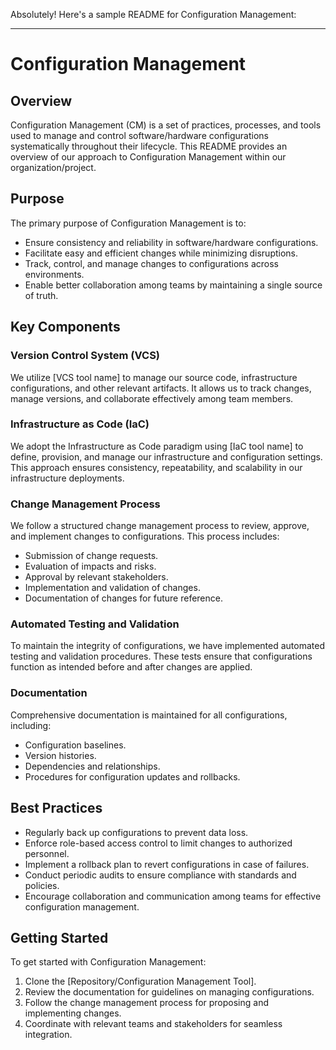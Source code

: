 Absolutely! Here's a sample README for Configuration Management:

---

# Configuration Management

## Overview

Configuration Management (CM) is a set of practices, processes, and tools used to manage and control software/hardware configurations systematically throughout their lifecycle. This README provides an overview of our approach to Configuration Management within our organization/project.

## Purpose

The primary purpose of Configuration Management is to:

- Ensure consistency and reliability in software/hardware configurations.
- Facilitate easy and efficient changes while minimizing disruptions.
- Track, control, and manage changes to configurations across environments.
- Enable better collaboration among teams by maintaining a single source of truth.

## Key Components

### Version Control System (VCS)

We utilize [VCS tool name] to manage our source code, infrastructure configurations, and other relevant artifacts. It allows us to track changes, manage versions, and collaborate effectively among team members.

### Infrastructure as Code (IaC)

We adopt the Infrastructure as Code paradigm using [IaC tool name] to define, provision, and manage our infrastructure and configuration settings. This approach ensures consistency, repeatability, and scalability in our infrastructure deployments.

### Change Management Process

We follow a structured change management process to review, approve, and implement changes to configurations. This process includes:

- Submission of change requests.
- Evaluation of impacts and risks.
- Approval by relevant stakeholders.
- Implementation and validation of changes.
- Documentation of changes for future reference.

### Automated Testing and Validation

To maintain the integrity of configurations, we have implemented automated testing and validation procedures. These tests ensure that configurations function as intended before and after changes are applied.

### Documentation

Comprehensive documentation is maintained for all configurations, including:

- Configuration baselines.
- Version histories.
- Dependencies and relationships.
- Procedures for configuration updates and rollbacks.

## Best Practices

- Regularly back up configurations to prevent data loss.
- Enforce role-based access control to limit changes to authorized personnel.
- Implement a rollback plan to revert configurations in case of failures.
- Conduct periodic audits to ensure compliance with standards and policies.
- Encourage collaboration and communication among teams for effective configuration management.

## Getting Started

To get started with Configuration Management:

1. Clone the [Repository/Configuration Management Tool].
2. Review the documentation for guidelines on managing configurations.
3. Follow the change management process for proposing and implementing changes.
4. Coordinate with relevant teams and stakeholders for seamless integration.
